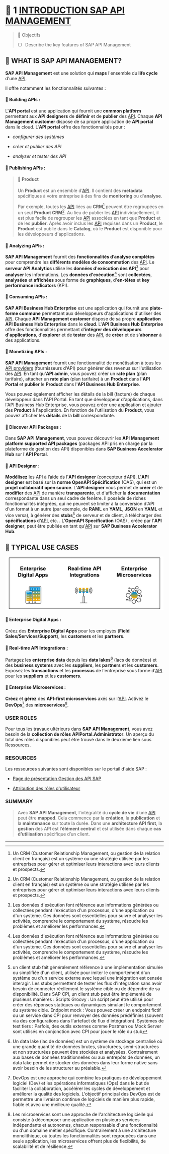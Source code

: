 # 🌸 1 [INTRODUCTION SAP API MANAGEMENT](https://learning.sap.com/learning-journeys/developing-with-sap-integration-suite/introducing-sap-api-management_dd668e10-08ab-4763-9342-3e6cc7e74c18)

> 🌺 Objectifs
>
> - [ ] Describe the key features of SAP API Management

## 🌸 WHAT IS SAP API MANAGEMENT?

**SAP API Management** est une solution qui **maps** l'ensemble du **life cycle** d'une [API](../☼%20UNIT%200%20-%20Lexicon/♠%20API.md).

Il offre notamment les fonctionnalités suivantes :

#### 💮 **Building APIs** :

L'**API portal** est une application qui fournit une **common platform** permettant aux **API designers** de **définir** et de **publier** des [API](../☼%20UNIT%200%20-%20Lexicon/♠%20API.md). Chaque **API Management customer** dispose de sa propre application de **API portal** dans le cloud. L'**API portal** offre des fonctionnalités pour :

- _configurer des systèmes_

- _créer et publier des API_

- _analyser et tester des API_

#### 💮 **Publishing APIs** :

> #### 🍧 Product
>
> Un **Product** est un ensemble d'[API](../☼%20UNIT%200%20-%20Lexicon/♠%20API.md). Il contient des **metadata** spécifiques à votre entreprise à des fins de **monitoring** ou d'**analyse**.
>
> Par exemple, toutes les [API](../☼%20UNIT%200%20-%20Lexicon/♠%20API.md) liées au **CRM**[^1] peuvent être regroupées en un seul **Product CRM**[^1]. Au lieu de publier les [API](../☼%20UNIT%200%20-%20Lexicon/♠%20API.md) individuellement, il est plus facile de regrouper les [API](../☼%20UNIT%200%20-%20Lexicon/♠%20API.md) associées en tant que **Product** et de les **publier**. Après avoir inclus les [API](../☼%20UNIT%200%20-%20Lexicon/♠%20API.md) requises dans un **Product**, le **Product** est publié dans le **Catalog**, où le **Product** est disponible pour les développeurs d'applications.

#### 💮 **Analyzing APIs** :

**SAP API Management** fournit des **fonctionnalités d’analyse complètes** pour comprendre les **différents modèles de consommation** des [API](../☼%20UNIT%200%20-%20Lexicon/♠%20API.md). Le **serveur API Analytics** utilise les **données d'exécution des API**[^2] pour **analyser** les informations. Les **données d'exécution**[^2] sont **collectées**, **analysées** et **affichées** sous forme de **graphiques**, d'**en-têtes** et **key performance indicators** (KPI).

#### 💮 **Consuming APIs** :

**SAP API Business Hub Enterprise** est une application qui fournit une **plate-forme commune** permettant aux développeurs d'applications d'utiliser des [API](../☼%20UNIT%200%20-%20Lexicon/♠%20API.md). Chaque **API Management customer** dispose de sa propre **application API Business Hub Enterprise** dans le **cloud**. L'**API Business Hub Enterprise** offre des fonctionnalités permettant d'**intégrer des développeurs d'applications**, d'**explorer** et de **tester** des [API](../☼%20UNIT%200%20-%20Lexicon/♠%20API.md), de **créer** et de s'**abonner** à des applications.

#### 💮 **Monetizing APIs** :

**SAP API Management** fournit une fonctionnalité de monétisation à tous les [API providers](../☼%20UNIT%200%20-%20Lexicon/♠%20API%20Provider.md) (fournisseurs d'API) pour générer des revenus sur l'utilisation des [API](../☼%20UNIT%200%20-%20Lexicon/♠%20API.md). En tant qu'**API admin**, vous pouvez créer un **rate plan** (plan tarifaire), attacher un **rate plan** (plan tarifaire) à un **Product** dans l'**API Portal** et **publier** le **Product** dans l'**API Business Hub Enterprise**.

Vous pouvez également afficher les détails de la bill (facture) de chaque développeur dans l'API Portal. En tant que développeur d'applications, dans l'API Business Hub Enterprise, vous pouvez créer une application et ajouter des **Product** à l'application. En fonction de l'utilisation du **Product**, vous pouvez afficher les **détails** de la **bill** correspondante.

#### 💮 **Discover API Packages** :

Dans **SAP API Management**, vous pouvez découvrir les **API Management platform supported API packages** (packages API pris en charge par la plateforme de gestion des API) disponibles dans **SAP Business Accelerator Hub** sur l'**API Portal**.

#### 💮 **API Designer** :

**Modélisez** les [API](../☼%20UNIT%200%20-%20Lexicon/♠%20API.md) à l’aide ds l'**API designer** (concepteur d’API). L'**API designer** est basé sur la **norme OpenAPI Spécification** (OAS), qui est un **projet collaboratif open source**. L'**API designer** vous permet de **créer** et de **modifier** des [API](../☼%20UNIT%200%20-%20Lexicon/♠%20API.md) de manière **transparente**, et d'afficher la **documentation** correspondante dans un seul cadre de fenêtre. Il possède de riches fonctionnalités intégrées, qui ne peuvent se limiter à la conversion d'API d'un format à un autre (par exemple, de **RAML** en **YAML**, **JSON** en **YAML** et vice versa), à générer des **stubs**[^3] de serveur et de client, à télécharger des **spécifications** d'[API](../☼%20UNIT%200%20-%20Lexicon/♠%20API.md), etc. . L'**OpenAPI Specification** (OAS) , créée par l'**API designer**, peut être publiée en tant qu'[API](../☼%20UNIT%200%20-%20Lexicon/♠%20API.md) sur **SAP Business Accelerator Hub**.

## 🌸 TYPICAL USE CASES

![](./assets/CLD900_20_U3L1_001_scr.png)

#### 💮 **Enterprise Digital Apps** :

Créez des **Enterprise Digital Apps** pour les employés (**Field Sales/Services/Support**), les **customers** et les **partners**.

#### 💮 **Real-time API Integrations** :

Partagez les **enterprise data** depuis les **data lakes**[^4] (lacs de données) et des **business systems** avec les **suppliers**, les **partners** et les **customers**. Exposez les **transactions** et les **processus** de l'entreprise sous forme d'[API](../☼%20UNIT%200%20-%20Lexicon/♠%20API.md) pour les **suppliers** et les **customers**.

#### 💮 **Enterprise Microservices** :

**Créez** et **gérez** des **API-first microservices** axés sur l'[API](../☼%20UNIT%200%20-%20Lexicon/♠%20API.md). Activez le **DevOps**[^5] des **microservices**[^6].

### USER ROLES

Pour tous les travaux ultérieurs dans **SAP API Management**, vous avez besoin de la **collection de rôles** **APIPortal.Administrator**. Un aperçu du total des rôles disponibles peut être trouvé dans le deuxième lien sous Ressources.

### RESOURCES

Les ressources suivantes sont disponibles sur le portail d'aide SAP :

- [Page de présentation Gestion des API SAP](https://help.sap.com/docs/SAP_CLOUD_PLATFORM_API_MANAGEMENT?version=Cloud&locale=en-US)

- [Attribution des rôles d'utilisateur](https://help.sap.com/docs/SAP_CLOUD_PLATFORM_API_MANAGEMENT/66d066d903c2473f81ec33acfe2ccdb4/911ca5a620e94ab581fa159d76b3b108.html?locale=en-US)

### SUMMARY

> Avec **SAP API Management**, l’intégralité du **cycle de vie** d’une [API](../☼%20UNIT%200%20-%20Lexicon/♠%20API.md) peut être **mapped**. Cela commence par la **création**, la **publication** et la **maintenance** sur toute la durée. Dans une **architecture API first**, la **gestion** des API est l’**élément central** et est utilisée dans chaque **cas d’utilisation** spécifique d’un client.

---

[^1]: Un CRM (Customer Relationship Management, ou gestion de la relation client en français) est un système ou une stratégie utilisée par les entreprises pour gérer et optimiser leurs interactions avec leurs clients et prospects.
[^2]: Les données d'exécution font référence aux informations générées ou collectées pendant l'exécution d'un processus, d'une application ou d'un système. Ces données sont essentielles pour suivre et analyser les activités, comprendre le comportement du système, résoudre les problèmes et améliorer les performances.
[^3]: un client stub fait généralement référence à une implémentation simulée ou simplifiée d'un client, utilisée pour imiter le comportement d'un système ou d'un service externe avec lequel une intégration est censée interagir. Les stubs permettent de tester les flux d'intégration sans avoir besoin de connecter réellement le système cible ou de dépendre de sa disponibilité. Dans SAP CPI, un client stub peut être implémenté de plusieurs manières : Scripts Groovy : Un script peut être utilisé pour créer des réponses statiques ou dynamiques simulant le comportement du système cible. Endpoint mock : Vous pouvez créer un endpoint fictif ou un service dans CPI pour renvoyer des données prédéfinies (souvent via des configurations dans l'artefact de flux d'intégration). Systèmes de test tiers : Parfois, des outils externes comme Postman ou Mock Server sont utilisés en conjonction avec CPI pour jouer le rôle du stub
[^4]: Un data lake (lac de données) est un système de stockage centralisé où une grande quantité de données brutes, structurées, semi-structurées et non structurées peuvent être stockées et analysées. Contrairement aux bases de données traditionnelles ou aux entrepôts de données, un data lake permet de stocker des données dans leur forme native sans avoir besoin de les structurer au préalable.
[^5]: DevOps est une approche qui combine les pratiques de développement logiciel (Dev) et les opérations informatiques (Ops) dans le but de faciliter la collaboration, accélérer les cycles de développement et améliorer la qualité des logiciels. L'objectif principal des DevOps est de permettre une livraison continue de logiciels de manière plus rapide, fiable et avec une meilleure qualité.
[^6]: Les microservices sont une approche de l'architecture logicielle qui consiste à décomposer une application en plusieurs services indépendants et autonomes, chacun responsable d'une fonctionnalité ou d'un domaine métier spécifique. Contrairement à une architecture monolithique, où toutes les fonctionnalités sont regroupées dans une seule application, les microservices offrent plus de flexibilité, de scalabilité et de résilience.
